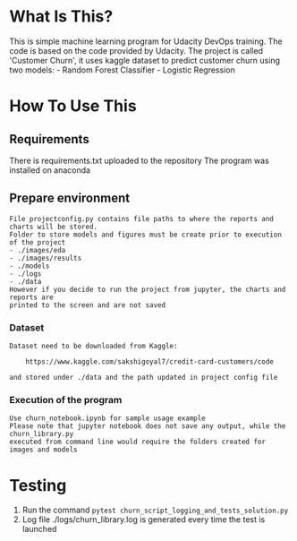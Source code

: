 # What Is This?

This is simple machine learning program for Udacity DevOps training.
The code is based on the code provided by Udacity.
The project is called 'Customer Churn', it uses kaggle dataset to predict 
customer churn using two models:
	- Random Forest Classifier
	- Logistic Regression


# How To Use This

## Requirements

There is requirements.txt uploaded to the repository
The program was installed on anaconda

## Prepare environment

	File projectconfig.py contains file paths to where the reports and charts will be stored.
	Folder to store models and figures must be create prior to execution of the project
	- ./images/eda
	- ./images/results
	- ./models
	- ./logs	
	- ./data 
	However if you decide to run the project from jupyter, the charts and reports are 
	printed to the screen and are not saved

### Dataset

	Dataset need to be downloaded from Kaggle:
	
		https://www.kaggle.com/sakshigoyal7/credit-card-customers/code

	and stored under ./data and the path updated in project config file

### Execution of the program

	Use churn_notebook.ipynb for sample usage example
	Please note that jupyter notebook does not save any output, while the churn_library.py
	executed from command line would require the folders created for images and models

# Testing

1. Run the command `pytest churn_script_logging_and_tests_solution.py`
2. Log file ./logs/churn_library.log is generated every time the test is launched
